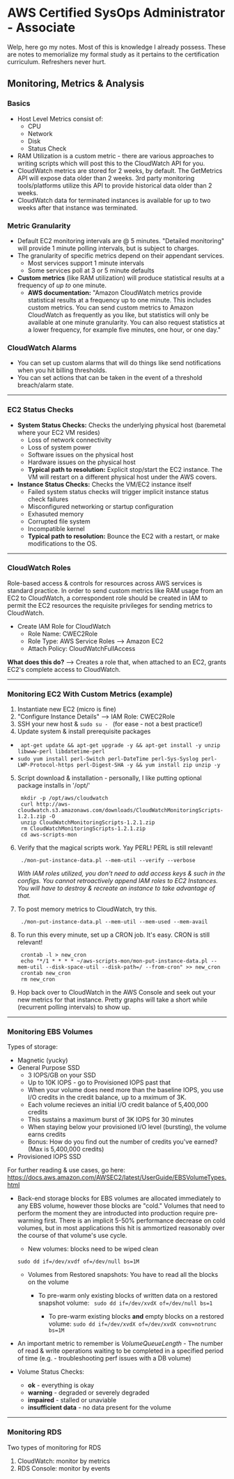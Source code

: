 # AWS Certified SysOps Administrator - Associate

Welp, here go my notes. Most of this is knowledge I already possess. These are notes to memorialize my formal study as it pertains to the certification curriculum. Refreshers never hurt.

## Monitoring, Metrics & Analysis

### Basics

* Host Level Metrics consist of:
  * CPU
  * Network
  * Disk
  * Status Check
* RAM Utilization is a custom metric - there are various approaches to writing scripts which will post this to the CloudWatch API for you.
* CloudWatch metrics are stored for 2 weeks, by default. The GetMetrics API will expose data older than 2 weeks. 3rd party monitoring tools/platforms utilize this API to provide historical data older than 2 weeks.
* CloudWatch data for terminated instances is available for up to two weeks after that instance was terminated. 

### Metric Granularity
* Default EC2 monitoring intervals are @ 5 minutes. "Detailed monitoring" will provide 1 minute polling intervals, but is subject to charges.
* The granularity of specific metrics depend on their appendant services.
  * Most services support 1 minute intervals
  * Some services poll at 3 or 5 minute defaults
* **Custom metrics** (like RAM utilization) will produce statistical results at a frequency of *up to* one minute.
  * **AWS documentation:** "Amazon CloudWatch metrics provide statistical results at a frequency up to one minute. This includes custom metrics. You can send custom metrics to Amazon CloudWatch as frequently as you like, but statistics will only be available at one minute granularity. You can also request statistics at a lower frequency, for example five minutes, one hour, or one day."

### CloudWatch Alarms
* You can set up custom alarms that will do things like send notifications when you hit billing thresholds.
* You can set actions that can be taken in the event of a threshold breach/alarm state.

*****

### EC2 Status Checks
* **System Status Checks:** Checks the underlying physical host (baremetal where your EC2 VM resides)
  * Loss of network connectivity
  * Loss of system power
  * Software issues on the physical host
  * Hardware issues on the physical host
  * **Typical path to resolution:** Explicit stop/start the EC2 instance. The VM will restart on a different physical host under the AWS covers. 
* **Instance Status Checks:** Checks the VM/EC2 instance itself
  * Failed system status checks will trigger implicit instance status check failures
  * Misconfigured networking or startup configuration
  * Exhasuted memory
  * Corrupted file system
  * Incompatible kernel
  * **Typical path to resolution:** Bounce the EC2 with a restart, or make modifications to the OS.
  
*****

### CloudWatch Roles
Role-based access & controls for resources across AWS services is standard practice. In order to send custom metrics like RAM usage from an EC2 to CloudWatch, a correspondent role should be created in IAM to permit the EC2 resources the requisite privileges for sending metrics to CloudWatch.

* Create IAM Role for CloudWatch
  * Role Name: CWEC2Role
  * Role Type: AWS Service Roles --> Amazon EC2
  * Attach Policy: CloudWatchFullAccess

**What does this do?** --> Creates a role that, when attached to an EC2, grants EC2's complete access to CloudWatch. 

********

### Monitoring EC2 With Custom Metrics (example)
1. Instantiate new EC2 (micro is fine)
2. "Configure Instance Details" --> IAM Role: CWEC2Role
3. SSH your new host & `sudo su - ` (for ease - not a best practice!) 
4. Update system & install prerequisite packages
  * ` apt-get update && apt-get upgrade -y && apt-get install -y unzip libwww-perl libdatetime-perl`
  *  `sudo yum install perl-Switch perl-DateTime perl-Sys-Syslog perl-LWP-Protocol-https perl-Digest-SHA -y && yum install zip unzip -y `
5. Script download & installation - personally, I like putting optional package installs in '/opt/'

		
		mkdir -p /opt/aws/cloudwatch
		curl http://aws-cloudwatch.s3.amazonaws.com/downloads/CloudWatchMonitoringScripts-1.2.1.zip -O
		unzip CloudWatchMonitoringScripts-1.2.1.zip
		rm CloudWatchMonitoringScripts-1.2.1.zip
		cd aws-scripts-mon
		
6. Verify that the magical scripts work. Yay PERL! PERL is still relevant!
		
		./mon-put-instance-data.pl --mem-util --verify --verbose
	*With IAM roles utilized, you don't need to add access keys & such in the configs. You cannot retroactively append IAM roles to EC2 Instances. You will have to destroy & recreate an instance to take advantage of that.*
	
7. To post memory metrics to CloudWatch, try this.

		./mon-put-instance-data.pl --mem-util --mem-used --mem-avail

8. To run this every minute, set up a CRON job. It's easy. CRON is still relevant! 
		
		crontab -l > new_cron
		echo "*/1 * * * * ~/aws-scripts-mon/mon-put-instance-data.pl --mem-util --disk-space-util --disk-path=/ --from-cron" >> new_cron
		crontab new_cron
		rm new_cron
		
9. Hop back over to CloudWatch in the AWS Console and seek out your new metrics for that instance. Pretty graphs will take a short while (recurrent polling intervals) to show up.

******

### Monitoring EBS Volumes
Types of storage:

  * Magnetic (yucky)
  * General Purpose SSD
  	* 3 IOPS/GB on your SSD
  	* Up to 10K IOPS - go to Provisioned IOPS past that
  	* When your volume does need more than the baseline IOPS, you use I/O credits in the credit balance, up to a mximum of 3K.
  	* Each volume recieves an initial I/O credit balance of 5,400,000 credits
  	* This sustains a maximum burst of 3K IOPS for 30 minutes
  	* When staying below your provisioned I/O level (bursting), the volume earns credits
  	* Bonus: How do you find out the number of credits you've earned? (Max is 5,400,000 credits)
  * Provisioned IOPS SSD
  
  For further reading & use cases, go here: <https://docs.aws.amazon.com/AWSEC2/latest/UserGuide/EBSVolumeTypes.html>
  
  * Back-end storage blocks for EBS volumes are allocated immediately to any EBS volume, however those blocks are "cold." Volumes that need to perform the moment they are introducted into production require pre-warming first. There is an implicit 5-50% performance decrease on cold volumes, but in most applications this hit is ammortized reasonably over the course of that volume's use cycle. 
    * New volumes: blocks need to be wiped clean
    
     ``sudo dd if=/dev/xvdf of=/dev/null bs=1M ``
    		
    * Volumes from Restored snapshots: You have to read all the blocks on the volume
      * To pre-warm only existing blocks of written data on a restored snapshot volume:
    		`` sudo dd if=/dev/xvdX of=/dev/null bs=1`` 

    	* To pre-warm existing blocks **and** empty blocks on a restored volume:
    		`` sudo dd if=/dev/xvdX of=/dev/xvdX conv=notrunc bs=1M ``
  * An important metric to remember is *VolumeQueueLength* - The number of read & write operations waiting to be completed in a specified period of time (e.g. - troubleshooting perf issues with a DB volume)
  * Volume Status Checks:
    * **ok** - everything is okay
    * **warning** - degraded or severely degraded
    * **impaired** - stalled or unaviable
    * **insufficient data** - no data present for the volume

******

### Monitoring RDS
Two types of monitoring for RDS
  
  1. CloudWatch: monitor by metrics
  2. RDS Console: monitor by events
